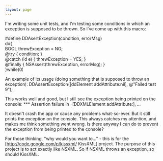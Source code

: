 ```yaml
---
layout: page
---
```


I'm writing some unit tests, and I'm testing some conditions in which an exception is supposed to be thrown.  So I've come up with this macro:

#define DDAsertException(condition, errorMsg) \
do{ \
  BOOL threwException = NO; \
  @try { condition; } \
  @catch (id e) { threwException = YES; } \
  @finally { NSAssert(threwException, errorMsg); } \
}while(0)

An example of its usage (doing something that is supposed to throw an exception):
DDAssertException([ddElement addAttribute:nil], @"Failed test 9");

This works well and good, but I still see the exception being printed on the console:
*** Assertion failure in -[DDXMLElement addAttribute:], ...

It doesn't crash the app or cause any problems what-so-ever.  But it still prints the exception on the console. This always catches my attention, and makes me think something went wrong.  Is there anyway I can do to prevent the exception from being printed to the console?

For those thinking, "why would you want to..." - this is for the [http://code.google.com/p/kissxml/ KissXML] project.  The purpose of this project is to act exactly like NSXML.  So if NSXML throws an exception, so should KissXML.
